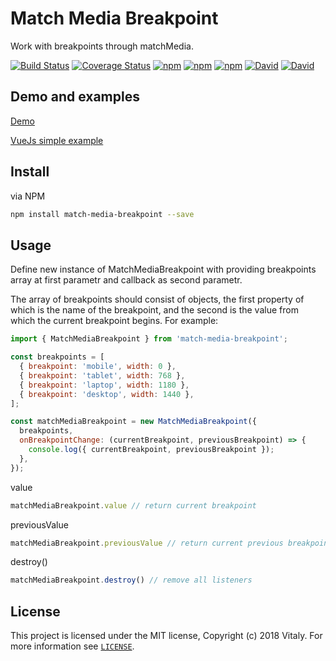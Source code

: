 # Match Media Breakpoint

Work with breakpoints through matchMedia.

[![Build Status](https://travis-ci.org/karambafe/match-media-breakpoint.svg?branch=master)](https://travis-ci.org/karambafe/match-media-breakpoint)
[![Coverage Status](https://coveralls.io/repos/github/karambafe/match-media-breakpoint/badge.svg?branch=master)](https://coveralls.io/github/karambafe/match-media-breakpoint?branch=master)
[![npm](https://img.shields.io/npm/v/match-media-breakpoint.svg)](https://www.npmjs.com/package/match-media-breakpoint)
[![npm](https://img.shields.io/npm/dm/match-media-breakpoint.svg)](https://www.npmjs.com/package/match-media-breakpoint)
[![npm](https://img.shields.io/npm/dt/match-media-breakpoint.svg)](https://www.npmjs.com/package/match-media-breakpoint)
[![David](https://david-dm.org/karambafe/match-media-breakpoint.svg)](https://david-dm.org/karambafe/match-media-breakpoint)
[![David](https://david-dm.org/karambafe/match-media-breakpoint/dev-status.svg)](https://david-dm.org/karambafe/match-media-breakpoint?type=dev)

## Demo and examples

[Demo](https://2wj64zzyln.codesandbox.io/)

[VueJs simple example](https://codesandbox.io/s/2wj64zzyln)

## Install

via NPM
```bash
npm install match-media-breakpoint --save
```

## Usage

Define new instance of MatchMediaBreakpoint with providing breakpoints array at first parametr and callback as second parametr.

The array of breakpoints should consist of objects, the first property of which is the name of the breakpoint, and the second is the value from which the current breakpoint begins. For example:

```javascript
import { MatchMediaBreakpoint } from 'match-media-breakpoint';

const breakpoints = [
  { breakpoint: 'mobile', width: 0 },
  { breakpoint: 'tablet', width: 768 },
  { breakpoint: 'laptop', width: 1180 },
  { breakpoint: 'desktop', width: 1440 },
];

const matchMediaBreakpoint = new MatchMediaBreakpoint({
  breakpoints, 
  onBreakpointChange: (currentBreakpoint, previousBreakpoint) => {
    console.log({ currentBreakpoint, previousBreakpoint });
  },
});
```

value

```javascript
matchMediaBreakpoint.value // return current breakpoint
```

previousValue

```javascript
matchMediaBreakpoint.previousValue // return current previous breakpoint
```

destroy()

```javascript
matchMediaBreakpoint.destroy() // remove all listeners
```

## License

This project is licensed under the MIT license, Copyright (c) 2018 Vitaly. For more information see [`LICENSE`](https://github.com/karambafe/match-media-breakpoint/blob/master/LICENSE).
